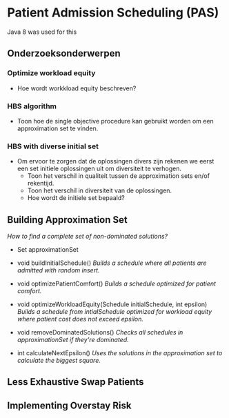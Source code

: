 # Patient Admission Scheduling (PAS)
Java 8 was used for this

## Onderzoeksonderwerpen

### Optimize workload equity
- Hoe wordt workkload equity beschreven?

### HBS algorithm
- Toon hoe de single objective procedure kan gebruikt worden om een
  approximation set te vinden.

### HBS with diverse initial set
- Om ervoor te zorgen dat de oplossingen divers zijn rekenen we eerst een
  set initiele oplossingen uit om diversiteit te verhogen.
    - Toon het verschil in qualiteit tussen de approximation sets en/of
      rekentijd.
    - Toon het verschil in diversiteit van de oplossingen.
    - Hoe wordt de initiele set bepaald?


## Building Approximation Set

_How to find a complete set of non-dominated solutions?_

- Set<Schedule> approximationSet

- void buildInitialSchedule()
  _Builds a schedule where all patients are admitted with random insert._
- void optimizePatientComfort()
  _Builds a schedule optimized for patient comfort._
- void optimizeWorkloadEquity(Schedule initialSchedule, int epsilon)
  _Builds a schedule from intialSchedule optimized for workload equity
  where patient cost does not exceed epsilon._
- void removeDominatedSolutions()
  _Checks all schedules in approximationSet if they're dominated._
- int calculateNextEpsilon()
  _Uses the solutions in the approximation set to calculate the
  biggest square._

## Less Exhaustive Swap Patients

## Implementing Overstay Risk
